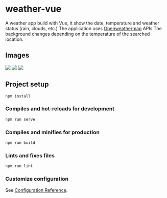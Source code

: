 # weather-vue

A weather app build with Vue, it show the date, temperature and weather status (rain, clouds, etc.)
The application uses [Openweathermap](https://openweathermap.org/) APIs
The background changes depending on the temperature of the searched location.

## Images

<img src="src/assets/warm-gh.jpg">
<img src="src/assets/cold-gh.jpg">
<img src="src/assets/frozen-gh.jpg">


## Project setup
```
npm install
```

### Compiles and hot-reloads for development
```
npm run serve
```

### Compiles and minifies for production
```
npm run build
```

### Lints and fixes files
```
npm run lint
```

### Customize configuration
See [Configuration Reference](https://cli.vuejs.org/config/).
